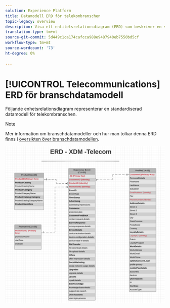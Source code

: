 ```yaml
---
solution: Experience Platform
title: Datamodell ERD för telekombranschen
topic-legacy: overview
description: Visa ett entitetsrelationsdiagram (ERD) som beskriver en standardiserad datamodell för telekombranschen som är kompatibel med Experience Data Model (XDM) för användning i Adobe Experience Platform.
translation-type: tm+mt
source-git-commit: 5d449c1ca174cafcca988e9487940eb7550bd5cf
workflow-type: tm+mt
source-wordcount: '73'
ht-degree: 0%

---
```



# [!UICONTROL Telecommunications] ERD för branschdatamodell

Följande enhetsrelationsdiagram representerar en standardiserad datamodell för telekombranschen.

>[!NOTE]
>
>Mer information om branschdatamodeller och hur man tolkar denna ERD finns i [översikten över branschdatamodellen](./overview.md).

![](../../images/industries/telecom.png)